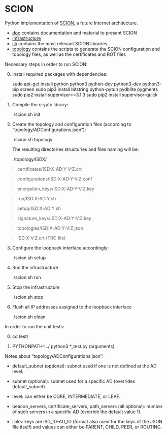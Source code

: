SCION
=====

Python implementation of [SCION](http://www.netsec.ethz.ch/research/SCION), a future Internet architecture.

* [doc](https://github.com/netsec-ethz/scion/tree/master/doc) contains documentation and material to present SCION
* [infrastructure](https://github.com/netsec-ethz/scion/tree/master/infrastructure)
* [lib](https://github.com/netsec-ethz/scion/tree/master/lib) contains the most relevant SCION libraries
* [topology](https://github.com/netsec-ethz/scion/tree/servers/topology) contains the scripts to generate the SCION configuration and topology files, as well as the certificates and ROT files

Necessary steps in order to run SCION:

0. Install required packages with dependencies:

    sudo apt-get install python python3 python-dev python3-dev python3-pip screen
    sudo pip3 install bitstring python-pytun pydblite pygments
    sudo pip2 install supervisor==3.1.3
    sudo pip2 install supervisor-quick

1. Compile the crypto library:

	./scion.sh init

2. Create the topology and configuration files (according to “topology/ADConfigurations.json”):

	./scion.sh topology

	The resulting directories structuries and files naming will be:

	./topology/ISDX/

>	certificates/ISD:X-AD:Y-V:Z.crt

>	configurations/ISD:X-AD:Y-V:Z.conf

>	encryption_keys/ISD:X-AD:Y-V:Z.key

>	run/ISD:X-AD:Y.sh

>	setup/ISD:X-AD:Y.sh

>	signature_keys/ISD:X-AD:Y-V:Z.key

>	topologies/ISD:X-AD:Y-V:Z.json

>	ISD:X-V:Z.crt (TRC file)

3. Configure the loopback interface accordingly:

 	./scion.sh setup

4. Run the infrastructure

	./scion.sh run

5. Stop the infrastructure

	./scion.sh stop

6. Flush all IP addresses assigned to the loopback interface

	./scion.sh clean

In order to run the unit tests:

0. cd test/

1. PYTHONPATH=../ python3 *_test.py (arguments)

Notes about “topology/ADConfigurations.json”:

* default_subnet (optional): subnet used if one is not defined at the AD level.

* subnet (optional): subnet used for a specific AD (overrides default_subnet).

* level: can either be CORE, INTERMEDIATE, or LEAF.

* beacon_servers, certificate_servers, path_servers (all optional): number of such servers in a specific AD (override the default value 1).

* links: keys are ISD_ID-AD_ID (format also used for the keys of the JSON file itself) and values can either be PARENT, CHILD, PEER, or ROUTING.
